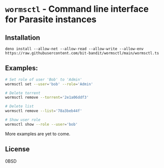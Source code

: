 # `wormsctl` - Command line interface for Parasite instances

## Installation

```
deno install --allow-net --allow-read --allow-write --allow-env https://raw.githubusercontent.com/bit-bandit/wormsctl/main/wormsctl.ts
```

## Examples:

```sh
# Set role of user 'Bob' to 'Admin'
wormsctl set --user='bob' --role='Admin'

# Delete torrent
wormsctl remove --torrent='2e1a06ddf3'

# Delete list
wormsctl remove --list='78a3beb44f'

# Show user role
wormsctl show --role --user='bob'
```

More examples are yet to come.

## License

0BSD
